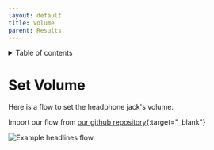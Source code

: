 ```yaml
---
layout: default
title: Volume
parent: Results
---
```

<details close markdown="block">
  <summary>
    Table of contents
  </summary>
  {: .text-delta }
1. TOC
{:toc}
</details>

# Set Volume

Here is a flow to set the headphone jack's volume.

Import our flow from [our github repository](https://github.com/th-koeln-intia/ip-sprachassistent-team4/blob/master/flows/setVolume.json){:target="_blank"}

![Example headlines flow](/assets/setVolume.png)